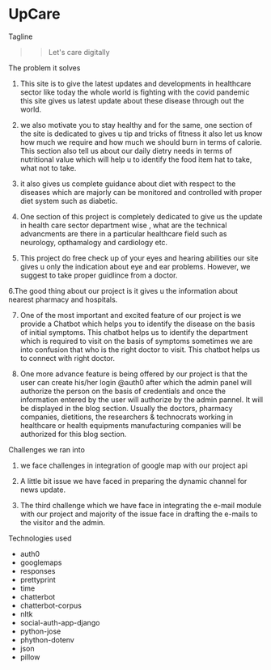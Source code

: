 # UpCare

Tagline
>> Let's care digitally

The problem it solves
1. This site is to give the latest updates and developments in healthcare sector like today the whole world is fighting with the covid pandemic this site gives us latest update about these disease through out the world.

2. we also motivate you to stay healthy and for the same, one section of the site is dedicated to gives u tip and tricks of fitness it also let us know how much we require and how much we should burn in terms of calorie. This section also tell us about our daily dietry needs in terms of nutritional value which will help u to identify the food item hat to take, what not to take.

3. it also gives us complete guidance about diet with respect to the diseases which are majorly can be monitored and controlled with proper diet system such as diabetic.

4. One section of this project is completely dedicated to give us the update in health care sector department wise , what are the technical advancments are there in a particular healthcare field such as neurology, opthamalogy and cardiology etc.

5. This project do free check up of your eyes and hearing abilities our site gives u only the indication about eye and ear problems. However, we suggest to take proper guidlince from a doctor.

6.The good thing about our project is it gives u the information about nearest pharmacy and hospitals.

7. One of the most important and excited feature of our project is we provide a Chatbot 
which helps you to identify the disease on the basis of initial symptoms. This chatbot helps us to identify the department which is required to visit on the basis of symptoms sometimes we are into confusion that who is the right doctor to visit. This chatbot helps us to connect with right doctor.

8. One more advance feature is being offered by our project is that the user can create his/her login @auth0 after which the admin panel will authorize the person on the basis of credentials and once the information entered by the user will authorize by the admin pannel. It will be displayed in the blog section. Usually the doctors, pharmacy companies, dietitions, the researchers & technocrats working in healthcare or health equipments manufacturing companies will be authorized for this blog section.

Challenges we ran into

1. we face challenges in integration of google map with our project api

2. A little bit issue we have faced in preparing the dynamic channel for news update.

3. The third challenge which we have face in integrating the e-mail module with our project and majority of the issue face in drafting the e-mails to the visitor and the admin. 

Technologies used
 - auth0
 - googlemaps
 - responses
 - prettyprint
 - time 
 - chatterbot
 - chatterbot-corpus
 - nltk
 - social-auth-app-django
 - python-jose
 - phython-dotenv
 - json
 - pillow
